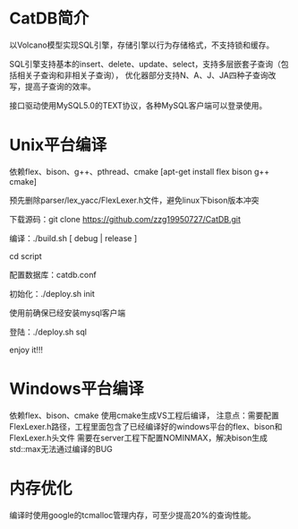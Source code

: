 # CatDB简介
以Volcano模型实现SQL引擎，存储引擎以行为存储格式，不支持锁和缓存。

SQL引擎支持基本的insert、delete、update、select，支持多层嵌套子查询（包括相关子查询和非相关子查询），
优化器部分支持N、A、J、JA四种子查询改写，提高子查询的效率。

接口驱动使用MySQL5.0的TEXT协议，各种MySQL客户端可以登录使用。

# Unix平台编译
依赖flex、bison、g++、pthread、cmake [apt-get install flex bison g++ cmake]

预先删除parser/lex_yacc/FlexLexer.h文件，避免linux下bison版本冲突

下载源码：git clone https://github.com/zzg19950727/CatDB.git

编译：./build.sh [ debug | release ]

cd script

配置数据库：catdb.conf

初始化：./deploy.sh init

使用前确保已经安装mysql客户端

登陆：./deploy.sh sql

enjoy it!!!

# Windows平台编译
依赖flex、bison、cmake
使用cmake生成VS工程后编译，
注意点：需要配置FlexLexer.h路径，工程里面包含了已经编译好的windows平台的flex、bison和FlexLexer.h头文件
需要在server工程下配置NOMINMAX，解决bison生成std::max无法通过编译的BUG

# 内存优化
编译时使用google的tcmalloc管理内存，可至少提高20%的查询性能。

